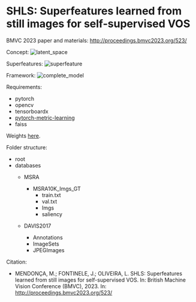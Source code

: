 # SHLS: Superfeatures learned from still images for self-supervised VOS

BMVC 2023 paper and materials: http://proceedings.bmvc2023.org/523/

Concept:
![latent_space](https://github.com/marcelo-mendonca/SHLS/assets/38759879/43dcc424-1cfb-4d7b-915e-385b5e569be4)

Superfeatures:
![superfeature](https://github.com/marcelo-mendonca/SHLS/assets/38759879/6ff0e924-801a-4951-aee4-28ed5d6fc7da)


Framework:
![complete_model](https://github.com/marcelo-mendonca/SHLS/assets/38759879/b79ac068-2ad9-475e-bf12-fad186fc10d1)


Requirements:
- pytorch
- opencv
- tensorboardx
- [pytorch-metric-learning](https://github.com/KevinMusgrave/pytorch-metric-learning)
- faiss

Weights [here](https://drive.google.com/file/d/1dgdLyKL2EmsMWH-IB4LbCc-nxWZliPuB/view?usp=sharing).

Folder structure:
- root
- databases
   - MSRA
      - MSRA10K_Imgs_GT
         - train.txt 
         - val.txt
         - Imgs
         - saliency
            
    - DAVIS2017
        - Annotations
        - ImageSets
        - JPEGImages

Citation:
   - MENDONÇA, M.; FONTINELE, J.; OLIVEIRA, L. SHLS: Superfeatures learned from still images for self-supervised VOS. In: British Machine Vision Conference (BMVC), 2023. In: http://proceedings.bmvc2023.org/523/
